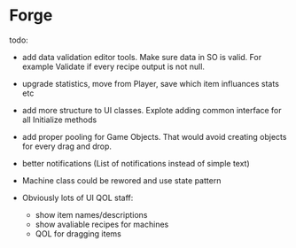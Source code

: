 # Forge

todo:
- add data validation editor tools. Make sure data in SO is valid. For example Validate if every recipe output is not null.
- upgrade statistics, move from Player, save which item influances stats etc
- add more structure to UI classes. Explote adding common interface for all Initialize methods
- add proper pooling for Game Objects. That would avoid creating objects for every drag and drop.
- better notifications (List of notifications instead of simple text)
- Machine class could be rewored and use state pattern

- Obviously lots of UI QOL staff:
  - show item names/descriptions
  - show avaliable recipes for machines
  - QOL for dragging items
  